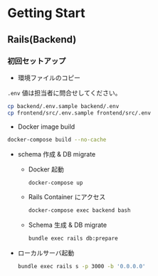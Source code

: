 # Getting Start

## Rails(Backend)

### 初回セットアップ

- 環境ファイルのコピー

`.env` 値は担当者に問合せしてください。

```bash
cp backend/.env.sample backend/.env
cp frontend/src/.env.sample frontend/src/.env
```

- Docker image build

```bash
docker-compose build --no-cache
```

- schema 作成 & DB migrate

  - Docker 起動

    ```bash
    docker-compose up
    ```

  - Rails Container にアクセス

    ```bash
    docker-compose exec backend bash
    ```

  - Schema 生成 & DB migrate

    ```bash
    bundle exec rails db:prepare
    ```

- ローカルサーバ起動

  ```bash
  bundle exec rails s -p 3000 -b '0.0.0.0'
  ```
